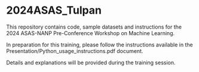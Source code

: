 # 2024ASAS_Tulpan
This repository contains code, sample datasets and instructions for the 2024 ASAS-NANP Pre-Conference Workshop on Machine Learning. 

In preparation for this training, please follow the instructions available in the Presentation/Python_usage_instructions.pdf document.

Details and explanations will be provided during the training session.
